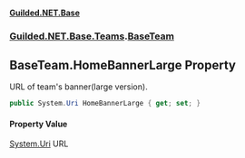 
#### [Guilded.NET.Base](index 'index')
### [Guilded.NET.Base.Teams](index#Guilded_NET_Base_Teams 'Guilded.NET.Base.Teams').[BaseTeam](BaseTeam 'Guilded.NET.Base.Teams.BaseTeam')
## BaseTeam.HomeBannerLarge Property
URL of team's banner(large version).  
```csharp
public System.Uri HomeBannerLarge { get; set; }
```

#### Property Value
[System.Uri](https://docs.microsoft.com/en-us/dotnet/api/System.Uri 'System.Uri')
URL
